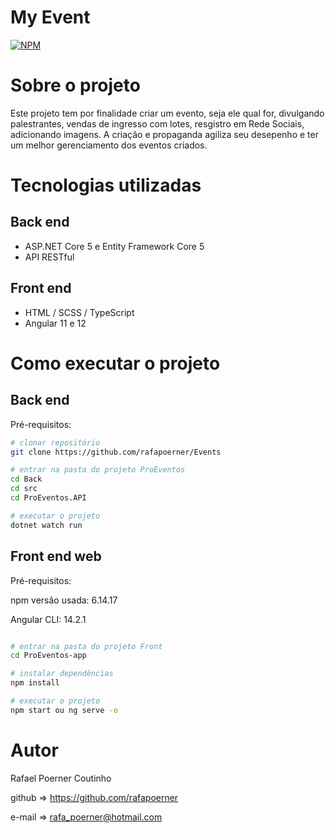 # My Event
[![NPM](https://img.shields.io/npm/l/react)](https://github.com/rafapoerner/Events/blob/master/LICENSE) 

# Sobre o projeto

Este projeto tem por finalidade criar um evento, seja ele qual for, divulgando palestrantes, vendas de ingresso com lotes, resgistro em Rede Sociais, adicionando
imagens. A criação e propaganda agiliza seu desepenho e ter um melhor gerenciamento dos eventos criados.

# Tecnologias utilizadas

## Back end
- ASP.NET Core 5 e Entity Framework Core 5 
- API RESTful

## Front end
- HTML / SCSS / TypeScript
- Angular 11 e 12

# Como executar o projeto

## Back end
Pré-requisitos:

```bash
# clonar repositório
git clone https://github.com/rafapoerner/Events

# entrar na pasta do projeto ProEventos
cd Back
cd src
cd ProEventos.API

# executar o projeto 
dotnet watch run
```

## Front end web

Pré-requisitos: 

npm versão usada: 6.14.17 

Angular CLI: 14.2.1

```bash

# entrar na pasta do projeto Front
cd ProEventos-app

# instalar dependências
npm install

# executar o projeto
npm start ou ng serve -o
```

# Autor

Rafael Poerner Coutinho

github => https://github.com/rafapoerner

e-mail => rafa_poerner@hotmail.com



